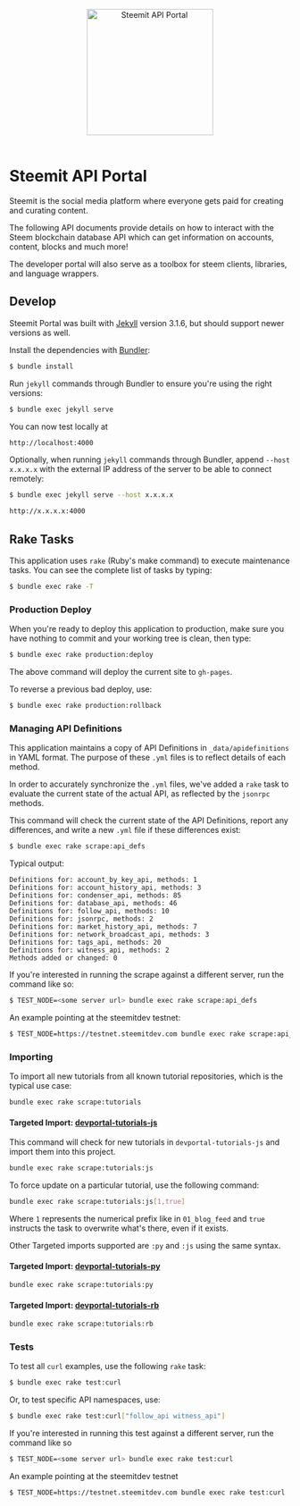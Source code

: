 <p align="center">
  <img src="https://raw.githubusercontent.com/steemit/devportal/master/images/steemdev.png" alt="Steemit API Portal" width="226">
  <br>
  <br>
  
</p>

# Steemit API Portal

Steemit is the social media platform where everyone gets paid for creating and curating content.

The following API documents provide details on how to interact with the Steem blockchain database API which can get information on accounts, content, blocks and much more!

The developer portal will also serve as a toolbox for steem clients, libraries, and language wrappers.

## Develop

Steemit Portal was built with [Jekyll](http://jekyllrb.com/) version 3.1.6, but should support newer versions as well.

Install the dependencies with [Bundler](http://bundler.io/):

~~~bash
$ bundle install
~~~

Run `jekyll` commands through Bundler to ensure you're using the right versions:

~~~bash
$ bundle exec jekyll serve
~~~

You can now test locally at
~~~bash
http://localhost:4000
~~~

Optionally, when running `jekyll` commands through Bundler, append `--host x.x.x.x` with the external IP address of the server to be able to connect remotely:
~~~bash
$ bundle exec jekyll serve --host x.x.x.x
~~~
~~~bash
http://x.x.x.x:4000
~~~

## Rake Tasks

This application uses `rake` (Ruby's make command) to execute maintenance tasks.  You can see the complete list of tasks by typing:

```bash
$ bundle exec rake -T
```

### Production Deploy

When you're ready to deploy this application to production, make sure you have nothing to commit and your working tree is clean, then type:

```bash
$ bundle exec rake production:deploy
```

The above command will deploy the current site to `gh-pages`.

To reverse a previous bad deploy, use:

```bash
$ bundle exec rake production:rollback
```

### Managing API Definitions

This application maintains a copy of API Definitions in `_data/apidefinitions` in YAML format.  The purpose of these `.yml` files is to reflect details of each method.

In order to accurately synchronize the `.yml` files, we've added a `rake` task to evaluate the current state of the actual API, as reflected by the `jsonrpc` methods.

This command will check the current state of the API Definitions, report any differences, and write a new `.yml` file if these differences exist:

```bash
$ bundle exec rake scrape:api_defs
```

Typical output:

```
Definitions for: account_by_key_api, methods: 1
Definitions for: account_history_api, methods: 3
Definitions for: condenser_api, methods: 85
Definitions for: database_api, methods: 46
Definitions for: follow_api, methods: 10
Definitions for: jsonrpc, methods: 2
Definitions for: market_history_api, methods: 7
Definitions for: network_broadcast_api, methods: 3
Definitions for: tags_api, methods: 20
Definitions for: witness_api, methods: 2
Methods added or changed: 0
```

If you're interested in running the scrape against a different server, run the command like so:

```bash
$ TEST_NODE=<some server url> bundle exec rake scrape:api_defs
```

An example pointing at the steemitdev testnet:

```bash
$ TEST_NODE=https://testnet.steemitdev.com bundle exec rake scrape:api_defs
```

### Importing

To import all new tutorials from all known tutorial repositories, which is the typical use case:

```bash
bundle exec rake scrape:tutorials
```

#### Targeted Import: [devportal-tutorials-js](https://github.com/steemit/devportal-tutorials-js/tree/master/tutorials)

This command will check for new tutorials in `devportal-tutorials-js` and import them into this project.

```bash
bundle exec rake scrape:tutorials:js
```

To force update on a particular tutorial, use the following command:

```bash
bundle exec rake scrape:tutorials:js[1,true]
```

Where `1` represents the numerical prefix like in `01_blog_feed` and `true` instructs the task to overwrite what's there, even if it exists.

Other Targeted imports supported are `:py` and `:js` using the same syntax.

#### Targeted Import: [devportal-tutorials-py](https://github.com/steemit/devportal-tutorials-py/tree/master/tutorials)

```bash
bundle exec rake scrape:tutorials:py
```

#### Targeted Import: [devportal-tutorials-rb](https://github.com/steemit/devportal-tutorials-rb/tree/master/tutorials)

```bash
bundle exec rake scrape:tutorials:rb
```

### Tests

To test all `curl` examples, use the following `rake` task:

```bash
$ bundle exec rake test:curl
```

Or, to test specific API namespaces, use:

```bash
$ bundle exec rake test:curl["follow_api witness_api"]
```

If you're interested in running this test against a different server, run the command like so

```bash
$ TEST_NODE=<some server url> bundle exec rake test:curl
```

An example pointing at the steemitdev testnet

```bash
$ TEST_NODE=https://testnet.steemitdev.com bundle exec rake test:curl
```

